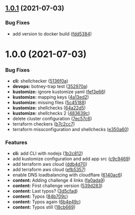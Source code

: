 ## [1.0.1](https://github.com/jhonsfran1165/gom-jabbar/compare/v1.0.0...v1.0.1) (2021-07-03)


### Bug Fixes

* add version to docker build ([fdd5384](https://github.com/jhonsfran1165/gom-jabbar/commit/fdd53843c89bf1ba8238a519b82fdfa027a74124))

# 1.0.0 (2021-07-03)


### Bug Fixes

* **cli:** shellchecker ([5136f0a](https://github.com/jhonsfran1165/gom-jabbar/commit/5136f0a5a8eb5f7f7822b3021c2085e3eaf0f5ef))
* **devops:** botney-trap test ([352970a](https://github.com/jhonsfran1165/gom-jabbar/commit/352970a3e204d16f6f01bd34ad8d739425b1d0e4))
* **kustomize:** ignore kustomize yaml ([fef3e66](https://github.com/jhonsfran1165/gom-jabbar/commit/fef3e662a139add75261d3277140b2d6bba76df6))
* **kustomize:** mapping keys ([4a13ed2](https://github.com/jhonsfran1165/gom-jabbar/commit/4a13ed217615422d3ae2aa287f2d3badab857c4d))
* **kustomize:** missing files ([5c45188](https://github.com/jhonsfran1165/gom-jabbar/commit/5c45188fc868b5d558d89cd245442338ef339d03))
* **kustomize:** shellchecks ([64a22d5](https://github.com/jhonsfran1165/gom-jabbar/commit/64a22d58b9c8caee01b7390cfca2e522739adcad))
* **kustomize:** shellchecks 2 ([483639c](https://github.com/jhonsfran1165/gom-jabbar/commit/483639cf0a8f7f6b8bbd336ef147247f1616ffc7))
* delete cluster configuration ([7ec57c6](https://github.com/jhonsfran1165/gom-jabbar/commit/7ec57c68151b0909e3e4b038976acc02bdd6bd11))
* terraform checkers ([b7c2cc7](https://github.com/jhonsfran1165/gom-jabbar/commit/b7c2cc75681a53c613e6fe6a5350ffd664edb44b))
* terraform missconfiguration and shellchecks ([e350a60](https://github.com/jhonsfran1165/gom-jabbar/commit/e350a608dc0a4bd45c0ee94ff6bb648ba16d2ef4))


### Features

* **cli:** add CLI with nodejs ([1b2c812](https://github.com/jhonsfran1165/gom-jabbar/commit/1b2c8122ccca6d20f1a83369c87164fe2b4c34ef))
* add kustomize configuration and add app src ([c9c9469](https://github.com/jhonsfran1165/gom-jabbar/commit/c9c9469955cde92a3679d694fc1e654019e05772))
* add terraform aws cloud ([ddb4d70](https://github.com/jhonsfran1165/gom-jabbar/commit/ddb4d70bd9994d4bc46deeb6051eae8858a71dce))
* add terraform aws cloud ([efb5357](https://github.com/jhonsfran1165/gom-jabbar/commit/efb5357374ccb2ecda96cac786312e09d12c812d))
* enable DNS loadbalancing with cloudflare ([6140ac6](https://github.com/jhonsfran1165/gom-jabbar/commit/6140ac6943f2ad51ff6ede505d9d22cba9faf76a))
* **content:** Adding challenge 4 links ([fa0ada9](https://github.com/jhonsfran1165/gom-jabbar/commit/fa0ada9900c17271d5181671343c74e9e94eb604))
* **content:** First challenge version ([539d283](https://github.com/jhonsfran1165/gom-jabbar/commit/539d2832a987dd3fef21a9e9ef10524997052dc3))
* **content:** Last typos? ([3d5cfad](https://github.com/jhonsfran1165/gom-jabbar/commit/3d5cfad79e9c7d3cc4a09a26593894d9732e7ca4))
* **content:** Typos ([84b709c](https://github.com/jhonsfran1165/gom-jabbar/commit/84b709cbd71f96b4daabbb99644a5ddcd18f176d))
* **content:** Typos again ([6b4e49c](https://github.com/jhonsfran1165/gom-jabbar/commit/6b4e49c910d9dc90e40558a038c133747095be8b))
* **content:** Typos still ([18cb669](https://github.com/jhonsfran1165/gom-jabbar/commit/18cb66910226d50f0addcce854a5fd65c52668a5))
